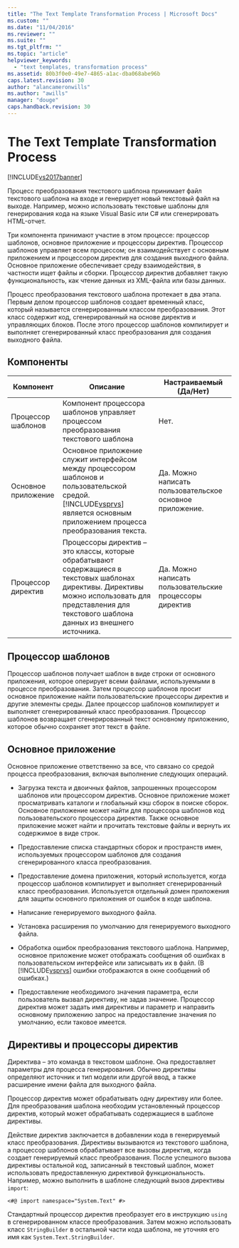 ```yaml
---
title: "The Text Template Transformation Process | Microsoft Docs"
ms.custom: ""
ms.date: "11/04/2016"
ms.reviewer: ""
ms.suite: ""
ms.tgt_pltfrm: ""
ms.topic: "article"
helpviewer_keywords: 
  - "text templates, transformation process"
ms.assetid: 80b3f0e0-49e7-4865-a1ac-dba068abe96b
caps.latest.revision: 30
author: "alancameronwills"
ms.author: "awills"
manager: "douge"
caps.handback.revision: 30
---
```

# The Text Template Transformation Process
[!INCLUDE[vs2017banner](../code-quality/includes/vs2017banner.md)]

Процесс преобразования текстового шаблона принимает файл текстового шаблона на входе и генерирует новый текстовый файл на выходе.  Например, можно использовать текстовые шаблоны для генерирования кода на языке Visual Basic или C\# или сгенерировать HTML\-отчет.  
  
 Три компонента принимают участие в этом процессе: процессор шаблонов, основное приложение и процессоры директив.  Процессор шаблонов управляет всем процессом; он взаимодействует с основным приложением и процессором директив для создания выходного файла.  Основное приложение обеспечивает среду взаимодействия, в частности ищет файлы и сборки.  Процессор директив добавляет такую функциональность, как чтение данных из XML\-файла или базы данных.  
  
 Процесс преобразования текстового шаблона протекает в два этапа.  Первым делом процессор шаблонов создает временный класс, который называется сгенерированным классом преобразования.  Этот класс содержит код, сгенерированный на основе директив и управляющих блоков.  После этого процессор шаблонов компилирует и выполняет сгенерированный класс преобразования для создания выходного файла.  
  
## Компоненты  
  
|Компонент|Описание|Настраиваемый \(Да\/Нет\)|  
|---------------|--------------|-------------------------------|  
|Процессор шаблонов|Компонент процессора шаблонов управляет процессом преобразования текстового шаблона|Нет.|  
|Основное приложение|Основное приложение служит интерфейсом между процессором шаблонов и пользовательской средой.  [!INCLUDE[vsprvs](../code-quality/includes/vsprvs_md.md)] является основным приложением процесса преобразования текста.|Да.  Можно написать пользовательское основное приложение.|  
|Процессор директив|Процессоры директив – это классы, которые обрабатывают содержащиеся в текстовых шаблонах директивы.  Директивы можно использовать для представления для текстового шаблона данных из внешнего источника.|Да.  Можно написать пользовательские процессоры директив|  
  
## Процессор шаблонов  
 Процессор шаблонов получает шаблон в виде строки от основного приложения, которое оперирует всеми файлами, используемыми в процессе преобразования.  Затем процессор шаблонов просит основное приложение найти пользовательские процессоры директив и другие элементы среды.  Далее процессор шаблонов компилирует и выполняет сгенерированный класс преобразования.  Процессор шаблонов возвращает сгенерированный текст основному приложению, которое обычно сохраняет этот текст в файле.  
  
## Основное приложение  
 Основное приложение ответственно за все, что связано со средой процесса преобразования, включая выполнение следующих операций.  
  
-   Загрузка текста и двоичных файлов, запрошенных процессором шаблонов или процессором директив.  Основное приложение может просматривать каталоги и глобальный кэш сборок в поиске сборок.  Основное приложение может найти для процессора шаблонов код пользовательского процессора директив.  Также основное приложение может найти и прочитать текстовые файлы и вернуть их содержимое в виде строк.  
  
-   Предоставление списка стандартных сборок и пространств имен, используемых процессором шаблонов для создания сгенерированного класса преобразования.  
  
-   Предоставление домена приложения, который используется, когда процессор шаблонов компилирует и выполняет сгенерированный класс преобразования.  Используется отдельный домен приложения для защиты основного приложения от ошибок в коде шаблона.  
  
-   Написание генерируемого выходного файла.  
  
-   Установка расширения по умолчанию для генерируемого выходного файла.  
  
-   Обработка ошибок преобразования текстового шаблона.  Например, основное приложение может отображать сообщения об ошибках в пользовательском интерфейсе или записывать их в файл.  \(В [!INCLUDE[vsprvs](../code-quality/includes/vsprvs_md.md)] ошибки отображаются в окне сообщений об ошибках.\)  
  
-   Предоставление необходимого значения параметра, если пользователь вызвал директиву, не задав значение.  Процессор директив может задать имя директивы и параметр и направить основному приложению запрос на предоставление значения по умолчанию, если таковое имеется.  
  
## Директивы и процессоры директив  
 Директива – это команда в текстовом шаблоне.  Она предоставляет параметры для процесса генерирования.  Обычно директивы определяют источник и тип модели или другой ввод, а также расширение имени файла для выходного файла.  
  
 Процессор директив может обрабатывать одну директиву или более.  Для преобразования шаблона необходим установленный процессор директив, который может обрабатывать содержащиеся в шаблоне директивы.  
  
 Действие директив заключается в добавлении кода в генерируемый класс преобразования.  Директивы вызываются из текстового шаблона, а процессор шаблонов обрабатывает все вызовы директив, когда создает генерируемый класс преобразования.  После успешного вызова директивы остальной код, записанный в текстовый шаблон, может использовать предоставленную директивой функциональность.  Например, можно выполнить в шаблоне следующий вызов директивы `import`:  
  
 `<#@ import namespace="System.Text" #>`  
  
 Стандартный процессор директив преобразует его в инструкцию `using` в сгенерированном классе преобразования.  Затем можно использовать класс `StringBuilder` в остальной части кода шаблона, не уточняя его имя как `System.Text.StringBuilder`.